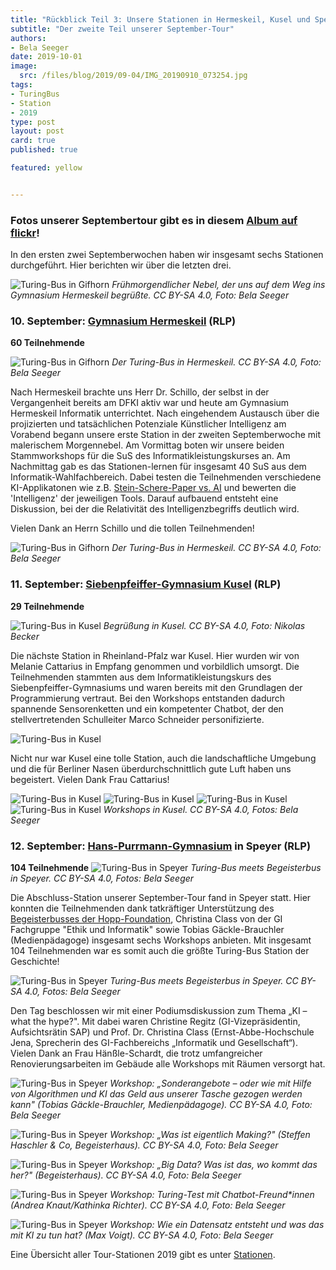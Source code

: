 ```yaml
---
title: "Rückblick Teil 3: Unsere Stationen in Hermeskeil, Kusel und Speyer (September 2019)"
subtitle: "Der zweite Teil unserer September-Tour"
authors:
- Bela Seeger
date: 2019-10-01
image:
  src: /files/blog/2019/09-04/IMG_20190910_073254.jpg
tags:
- TuringBus
- Station
- 2019
type: post
layout: post
card: true
published: true

featured: yellow


---
```


### Fotos unserer Septembertour gibt es in diesem [Album auf flickr](https://www.flickr.com/photos/okfde/albums/72157711159633812)!

In den ersten zwei Septemberwochen haben wir insgesamt sechs Stationen durchgeführt. Hier berichten wir über die letzten drei. 

![Turing-Bus in Gifhorn](/files/blog/2019/09-04/IMG_20190910_073254.jpg)
*Frühmorgendlicher Nebel, der uns auf dem Weg ins Gymnasium Hermeskeil begrüßte. CC BY-SA 4.0, Foto: Bela Seeger*

### 10. September: [Gymnasium Hermeskeil](https://www.gymherm.de/) (RLP)
**60 Teilnehmende**

![Turing-Bus in Gifhorn](/files/blog/2019/09-04/DSC_0002.JPG)
*Der Turing-Bus in Hermeskeil. CC BY-SA 4.0, Foto: Bela Seeger*

Nach Hermeskeil brachte uns Herr Dr. Schillo, der selbst in der Vergangenheit bereits am DFKI aktiv war und heute am Gymnasium Hermeskeil Informatik unterrichtet. Nach eingehendem Austausch über die projizierten und tatsächlichen Potenziale Künstlicher Intelligenz am Vorabend begann unsere erste Station in der zweiten Septemberwoche mit malerischem Morgennebel. Am Vormittag boten wir unsere beiden Stammworkshops für die SuS des Informatikleistungskurses an. Am Nachmittag gab es das Stationen-lernen für insgesamt 40 SuS aus dem Informatik-Wahlfachbereich. Dabei testen die Teilnehmenden verschiedene KI-Applikatonen wie z.B. [Stein-Schere-Paper vs. AI](https://tenso.rs/demos/rock-paper-scissors/) und bewerten die 'Intelligenz' der jeweiligen Tools. Darauf aufbauend entsteht eine Diskussion, bei der die Relativität des Intelligenzbegriffs deutlich wird.

Vielen Dank an Herrn Schillo und die tollen Teilnehmenden! 

 ![Turing-Bus in Gifhorn](/files/blog/2019/09-04/DSC_0004.JPG)
*Der Turing-Bus in Hermeskeil. CC BY-SA 4.0, Foto: Bela Seeger*

### 11. September: [Siebenpfeiffer-Gymnasium Kusel](https://www.siebenpfeiffer-gymnasium.de/index.php?id=62) (RLP) 
**29 Teilnehmende**

![Turing-Bus in Kusel](/files/blog/2019/09-05/DSC_0050.JPG)
*Begrüßung in Kusel. CC BY-SA 4.0, Foto: Nikolas Becker*

Die nächste Station in Rheinland-Pfalz war Kusel. Hier wurden wir von Melanie Cattarius in Empfang genommen und vorbildlich umsorgt. Die Teilnehmenden stammten aus dem Informatikleistungskurs des Siebenpfeiffer-Gymnasiums und waren bereits mit den Grundlagen der Programmierung vertraut. Bei den Workshops entstanden dadurch spannende Sensorenketten und ein kompetenter Chatbot, der den stellvertretenden Schulleiter Marco Schneider personifizierte.

![Turing-Bus in Kusel](/files/blog/2019/09-05/DSC_0060.JPG)

Nicht nur war Kusel eine tolle Station, auch die landschaftliche Umgebung und die für Berliner Nasen überdurchschnittlich gute Luft haben uns begeistert. Vielen Dank Frau Cattarius! 

![Turing-Bus in Kusel](/files/blog/2019/09-05/DSC_0207.JPG)
![Turing-Bus in Kusel](/files/blog/2019/09-05/DSC_0218.JPG)
![Turing-Bus in Kusel](/files/blog/2019/09-05/DSC_0265.JPG)
![Turing-Bus in Kusel](/files/blog/2019/09-05/DSC_0261.JPG)
*Workshops in Kusel. CC BY-SA 4.0, Fotos: Bela Seeger* 

### 12. September: [Hans-Purrmann-Gymnasium](https://wp.hpg-speyer.de/) in Speyer (RLP) 
**104 Teilnehmende**
![Turing-Bus in Speyer](/files/blog/2019/09-06/DSC_0441.JPG)
*Turing-Bus meets Begeisterbus in Speyer. CC BY-SA 4.0, Fotos: Bela Seeger* 

Die Abschluss-Station unserer September-Tour fand in Speyer statt. Hier konnten die Teilnehmenden dank tatkräftiger Unterstützung des [Begeisterbusses der Hopp-Foundation](https://begeisterhaus.de/), Christina Class von der GI Fachgruppe "Ethik und Informatik" sowie Tobias Gäckle-Brauchler (Medienpädagoge) insgesamt sechs Workshops anbieten. Mit insgesamt 104 Teilnehmenden war es somit auch die größte Turing-Bus Station der Geschichte!

![Turing-Bus in Speyer](/files/blog/2019/09-06/DSC_0340.JPG)
*Turing-Bus meets Begeisterbus in Speyer. CC BY-SA 4.0, Fotos: Bela Seeger* 

Den Tag beschlossen wir mit einer Podiumsdiskussion zum Thema „KI – what the hype?". Mit dabei waren Christine Regitz (GI-Vizepräsidentin, Aufsichtsrätin SAP) und Prof. Dr. Christina Class (Ernst-Abbe-Hochschule Jena, Sprecherin des GI-Fachbereichs „Informatik und Gesellschaft“). Vielen Dank an Frau Hänßle-Schardt, die trotz umfangreicher Renovierungsarbeiten im Gebäude alle Workshops mit Räumen versorgt hat.  

![Turing-Bus in Speyer](/files/blog/2019/09-06/DSC_0369.JPG)
*Workshop: „Sonderangebote – oder wie mit Hilfe von Algorithmen und KI das Geld aus unserer Tasche gezogen werden kann" (Tobias Gäckle-Brauchler, Medienpädagoge). CC BY-SA 4.0, Foto: Bela Seeger* 

![Turing-Bus in Speyer](/files/blog/2019/09-06/DSC_0381.JPG)
*Workshop: „Was ist eigentlich Making?" (Steffen Haschler & Co, Begeisterhaus). CC BY-SA 4.0, Foto: Bela Seeger* 

![Turing-Bus in Speyer](/files/blog/2019/09-06/DSC_0364.JPG)
*Workshop: „Big Data? Was ist das, wo kommt das her?" (Begeisterhaus). CC BY-SA 4.0, Foto: Bela Seeger* 

![Turing-Bus in Speyer](/files/blog/2019/09-06/DSC_0395.JPG)
*Workshop: Turing-Test mit Chatbot-Freund\*innen (Andrea Knaut/Kathinka Richter). CC BY-SA 4.0, Foto: Bela Seeger* 

![Turing-Bus in Speyer](/files/blog/2019/09-06/DSC_0414.JPG)
*Workshop: Wie ein Datensatz entsteht und was das mit KI zu tun hat? (Max Voigt). CC BY-SA 4.0, Foto: Bela Seeger* 



Eine Übersicht aller Tour-Stationen 2019 gibt es unter [Stationen](https://turing-bus.de/stationen/).


